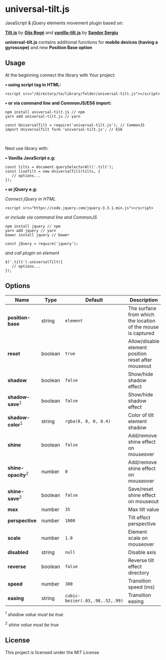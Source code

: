 # universal-tilt.js

JavaScript & jQuery elements movement plugin based on:

**[Tilt.js](https://gijsroge.github.io/tilt.js/)** by **[Gijs Rogé](https://twitter.com/GijsRoge)** and **[vanilla-tilt.js](https://micku7zu.github.io/vanilla-tilt.js/index.html)** by **[Șandor Sergiu](https://github.com/micku7zu)**

**universal-tilt.js** contains additional functions for **mobile devices (having a gyroscope)** and new **Position Base option**

## Usage
At the beginning connect the library with Your project:

**&bull; using script tag in HTML:**
```
<script src="/directory/to/library/folder/universal-tilt.js"></script>
```

**&bull; or via command line and CommonJS/ES6 import:**
```
npm install universal-tilt.js // npm
yarn add universal-tilt.js // yarn
```

```
const UniversalTilt = require('universal-tilt.js'); // CommonJS
import UniversalTilt form 'universal-tilt.js'; // ES6
```
<br>

Next use library with:

**&bull; Vanilla JavaScript e.g:**
```
const tilts = document.querySelectorAll('.tilt');
const liveTilt = new UniversalTilt(tilts, {
   // options...
});
```

**&bull; or jQuery e.g:**

*Connect jQuery in HTML*
```
<script src="https://code.jquery.com/jquery-3.3.1.min.js"></script>
```

*or include via command line and CommonJS*
```
npm install jquery // npm
yarn add jquery // yarn
bower install jquery // bower
```

```
const jQuery = require('jquery');
```

*and call plugin on element*
```
$('.tilt').universalTilt({
   // options...
});
```

## Options
Name | Type | Default | Description | Available options
-|-|-|-|-
**position-base** | string | `element` | The surface from which the location of the mouse is captured | `element` or `window`
**reset** | boolean | `true` | Allow/disable element position reset after mouseout | `true` *(allow)*, `false` *(disable)*
**shadow** | boolean | `false` | Show/hide shadow effect | `true` *(allow)*, `false` *(disable)*
**shadow-save**<sup>1</sup> | boolean | `false` | Show/hide shadow effect | `true` *(allow)*, `false` *(disable)*
**shadow-color**<sup>1</sup> | string | `rgba(0, 0, 0, 0.4)` | Color of tilt element shadow | Color value in hex/rgb(a)/hsl/etc.
**shine** | boolean | `false` | Add/remove shine effect on mouseover | `true` *(add)*, `false` *(remove)*
**shine-opacity**<sup>2</sup> | number | `0` | Add/remove shine effect on mouseover | values >= 0  and <= 1
**shine-save**<sup>2</sup> | boolean | `false` | Save/reset shine effect on mouseout | `true` *(save)*, `false` *(reset)*
**max** | number | `35` | Max tilt value | e.g: `28`
**perspective** | number | `1000` | Tilt effect perspective | e.g: `700`
**scale** | number | `1.0` | Element scale on mouseover | `0.9`/`1.3`/etc.
**disabled** | string | `null` | Disable axis | `x` or `y`
**reverse** | boolean | `false` | Reverse tilt effect directory | `true` *(reverse directory)*, `false` *(standard directory)*
**speed** | number | `300` | Transition speed (ms) | e.g: `500`
**easing** | string | `cubic-bezier(.03,.98,.52,.99)` | Transition easing | `cubic-bezier`/`ease`/`linear`/etc.

<sup>1</sup> *shadow value must be true*

<sup>2</sup> *shine value must be true*


## License
This project is licensed under the MIT License
